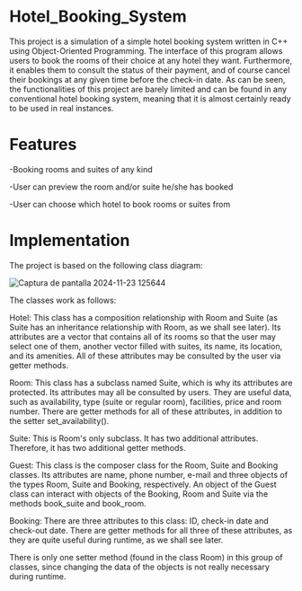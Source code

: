 # Hotel_Booking_System
This project is a simulation of a simple hotel booking system written in C++ using Object-Oriented Programming. The interface of this program allows users to book the rooms of their choice at any hotel they want. Furthermore, it enables them to consult the status of their payment, and of course cancel their bookings at any given time before the check-in date. As can be seen, the functionalities of this project are barely limited and can be found in any conventional hotel booking system, meaning that it is almost certainly ready to be used in real instances. 

# Features
-Booking rooms and suites of any kind

-User can preview the room and/or suite he/she has booked

-User can choose which hotel to book rooms or suites from

 
 # Implementation

The project is based on the following class diagram:

![Captura de pantalla 2024-11-23 125644](https://github.com/user-attachments/assets/f0568870-e8d1-4597-a144-5efa7edab700)





The classes work as follows:

Hotel: This class has a composition relationship with Room and Suite (as Suite has an inheritance relationship with Room, as we shall see later). Its attributes are a vector that contains all of its rooms so that the user may select one of them, another vector filled with suites, its name, its location, and its amenities. All of these attributes may be consulted by the user via getter methods.

Room: This class has a subclass named Suite, which is why its attributes are protected. Its attributes may all be consulted by users. They are useful data, such as availability, type (suite or regular room), facilities, price and room number. There are getter methods for all of these attributes, in addition to the setter set_availability().

Suite: This is Room's only subclass. It has two additional attributes. Therefore, it has two additional getter methods.

Guest: This class is the composer class for the Room, Suite and Booking classes. Its attributes are name, phone number, e-mail and three objects of the types Room, Suite and Booking, respectively. An object of the Guest class can interact with objects of the Booking, Room and Suite via the methods book_suite and book_room.

Booking: There are three attributes to this class: ID, check-in date and check-out date. There are getter methods for all three of these attributes, as they are quite useful during runtime, as we shall see later.

There is only one setter method (found in the class Room) in this group of classes, since changing the data of the objects is not really necessary during runtime.
